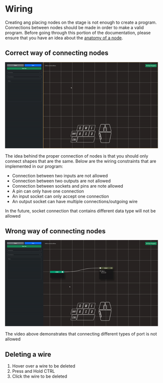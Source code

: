 # Wiring
Creating ang placing nodes on the stage is not enough to create a program. Connections between nodes should be made in order to make a valid program. Before going through this portion of the documentation, please ensure that you have an idea about the [anatomy of a node]().


## Correct way of connecting nodes
![](../media/correct_wiring.gif)

The idea behind the proper connection of nodes is that you should only connect shapes that are the same. Below are the wiring constraints that are implemented in our program:
- Connection between two inputs are not allowed
- Connection between two outputs are not allowed
- Connection between sockets and pins are note allowed
- A pin can only have one connection
- An input socket can only accept one connection
- An output socket can have multiple connections/outgoing wire

In the future, socket connection that contains different data type will not be allowed

## Wrong way of connecting nodes
![](../media/incorrect_wiring.gif)

The video above demonstrates that connecting different types of port is not allowed

## Deleting a wire
1. Hover over a wire to be deleted
2. Press and Hold CTRL
3. Click the wire to be deleted
